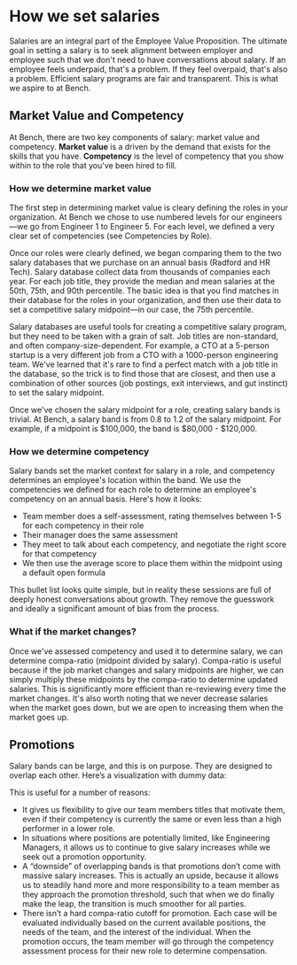 # How we set salaries

Salaries are an integral part of the Employee Value Proposition. The ultimate goal in setting a salary is to seek alignment between employer and employee such that we don't need to have conversations about salary. If an employee feels underpaid, that's a problem. If they feel overpaid, that's also a problem. Efficient salary programs are fair and transparent. This is what we aspire to at Bench.

## Market Value and Competency

At Bench, there are two key components of salary: market value and competency. **Market value** is a driven by the demand that exists for the skills that you have. **Competency** is the level of competency that you show within to the role that you've been hired to fill.

### How we determine market value

The first step in determining market value is cleary defining the roles in your organization. At Bench we chose to use numbered levels for our engineers—we go from Engineer 1 to Engineer 5. For each level, we defined a very clear set of competencies (see Competencies by Role).

Once our roles were clearly defined, we began comparing them to the two salary databases that we purchase on an annual basis (Radford and HR Tech). Salary database collect data from thousands of companies each year. For each job title, they provide the median and mean salaries at the 50th, 75th, and 90th percentile. The basic idea is that you find matches in their database for the roles in your organization, and then use their data to set a competitive salary midpoint—in our case, the 75th percentile.

Salary databases are useful tools for creating a competitive salary program, but they need to be taken with a grain of salt. Job titles are non-standard, and often company-size-dependent. For example, a CTO at a 5-person startup is a very different job from a CTO with a 1000-person engineering team. We've learned that it's rare to find a perfect match with a job title in the database, so the trick is to find those that are closest, and then use a combination of other sources (job postings, exit interviews, and gut instinct) to set the salary midpoint.

Once we've chosen the salary midpoint for a role, creating salary bands is trivial. At Bench, a salary band is from 0.8 to 1.2 of the salary midpoint. For example, if a midpoint is $100,000, the band is $80,000 - $120,000.

### How we determine competency

Salary bands set the market context for salary in a role, and competency determines an employee's location within the band. We use the competencies we defined for each role to determine an employee's competency on an annual basis. Here's how it looks: 

- Team member does a self-assessment, rating themselves between 1-5 for each competency in their role
- Their manager does the same assessment
- They meet to talk about each competency, and negotiate the right score for that competency
- We then use the average score to place them within the midpoint using a default open formula

This bullet list looks quite simple, but in reality these sessions are full of deeply honest conversations about growth. They remove the guesswork and ideally a significant amount of bias from the process.

### What if the market changes?

Once we've assessed competency and used it to determine salary, we can determine compa-ratio (midpoint divided by salary). Compa-ratio is useful because if the job market changes and salary midpoints are higher, we can simply multiply these midpoints by the compa-ratio to determine updated salaries. This is significantly more efficient than re-reviewing every time the market changes. It's also worth noting that we never decrease salaries when the market goes down, but we are open to increasing them when the market goes up.

## Promotions

Salary bands can be large, and this is on purpose. They are designed to overlap each other. Here’s a visualization with dummy data:

This is useful for a number of reasons:

- It gives us flexibility to give our team members titles that motivate them, even if their competency is currently the same or even less than a high performer in a lower role.
- In situations where positions are potentially limited, like Engineering Managers, it allows us to continue to give salary increases while we seek out a promotion opportunity.
- A “downside” of overlapping bands is that promotions don’t come with massive salary increases. This is actually an upside, because it allows us to steadily hand more and more responsibility to a team member as they approach the promotion threshold, such that when we do finally make the leap, the transition is much smoother for all parties.
- There isn’t a hard compa-ratio cutoff for promotion. Each case will be evaluated individually based on the current available positions, the needs of the team, and the interest of the individual. When the promotion occurs, the team member will go through the competency assessment process for their new role to determine compensation.

